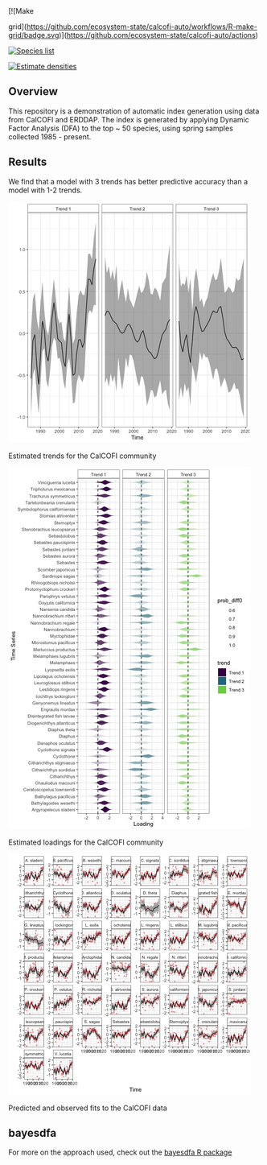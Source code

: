 <!-- README.md is generated from README.Rmd. Please edit that file -->

<!-- badges: start --> [![Make
grid](https://github.com/ecosystem-state/calcofi-auto/workflows/R-make-grid/badge.svg)](https://github.com/ecosystem-state/calcofi-auto/actions)

[![Species
list](https://github.com/ecosystem-state/calcofi-auto/workflows/R-make-spp-list/badge.svg)](https://github.com/ecosystem-state/calcofi-auto/actions)

[![Estimate
densities](https://github.com/ecosystem-state/calcofi-auto/workflows/R-make-indices/badge.svg)](https://github.com/ecosystem-state/calcofi-auto/actions)
<!-- badges: end -->

## Overview

This repository is a demonstration of automatic index generation using
data from CalCOFI and ERDDAP. The index is generated by applying Dynamic
Factor Analysis (DFA) to the top \~ 50 species, using spring samples
collected 1985 - present.

## Results

We find that a model with 3 trends has better predictive accuracy than a
model with 1-2 trends.

<div class="figure">

<img src="figures/trends.jpeg" alt="Estimated trends for the CalCOFI community" width="480" />
<p class="caption">
Estimated trends for the CalCOFI community
</p>

</div>

<div class="figure">

<img src="figures/loadings.jpeg" alt="Estimated loadings for the CalCOFI community" width="480" />
<p class="caption">
Estimated loadings for the CalCOFI community
</p>

</div>

<div class="figure">

<img src="figures/fitted.jpeg" alt="Predicted and observed fits to the CalCOFI data" width="480" />
<p class="caption">
Predicted and observed fits to the CalCOFI data
</p>

</div>

## bayesdfa

For more on the approach used, check out the [bayesdfa R
package](https://fate-ewi.github.io/bayesdfa/)
